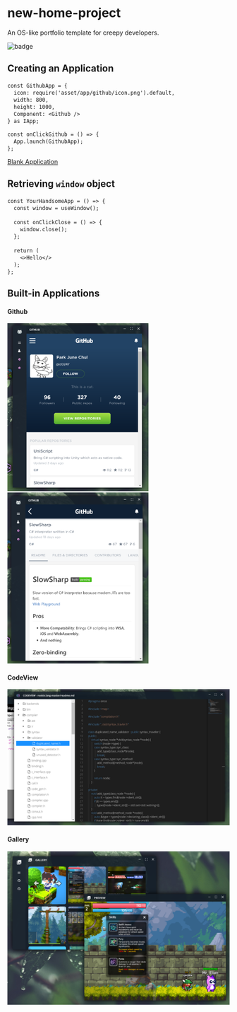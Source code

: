 new-home-project
====

An OS-like portfolio template for creepy developers.

![badge](https://www.travis-ci.com/pjc0247/new-home.svg?branch=master&status=started)

Creating an Application
----

```tsx
const GithubApp = {
  icon: require('asset/app/github/icon.png').default,
  width: 800,
  height: 1000,
  Component: <Github />
} as IApp;
```
```tsx
const onClickGithub = () => {
  App.launch(GithubApp);
};
```

[Blank Application](src/app/blank)


Retrieving `window` object
----
```tsx
const YourHandsomeApp = () => {
  const window = useWindow();

  const onClickClose = () => {
    window.close();
  };

  return (
    <>Hello</>
  );
};
```

Built-in Applications
----

#### Github

<img src="img/github1.png" width="320" />
<img src="img/github2.png" width="320" />

#### CodeView

<img src="img/codeview.png" width="640" />

#### Gallery

<img src="img/gallery.png" width="640" />
